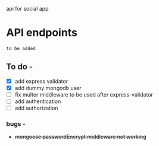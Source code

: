 api for social app

# API endpoints
`to be added`

## To do - 
- [x] add express validator
- [x] add dummy mongodb user
- [ ] fix multer middleware to be used after express-validator
- [ ] add authentication
- [ ] add authorization

### bugs -
- ~~mongoose passwordEncrypt middleware not working~~